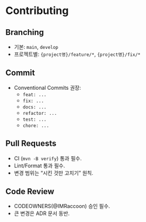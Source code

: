 # Contributing

## Branching

- 기본: `main`, `develop`
- 프로젝트별: `{project명}/feature/*`, `{project명}/fix/*`

## Commit

- Conventional Commits 권장:
  - `feat: ...`
  - `fix: ...`
  - `docs: ...`
  - `refactor: ...`
  - `test: ...`
  - `chore: ...`

## Pull Requests

- CI (`mvn -B verify`) 통과 필수.
- Lint/Format 통과 필수.
- 변경 범위는 “시킨 것만 고치기” 원칙.

## Code Review

- CODEOWNERS(@IMRaccoon) 승인 필수.
- 큰 변경은 ADR 문서 동반.
